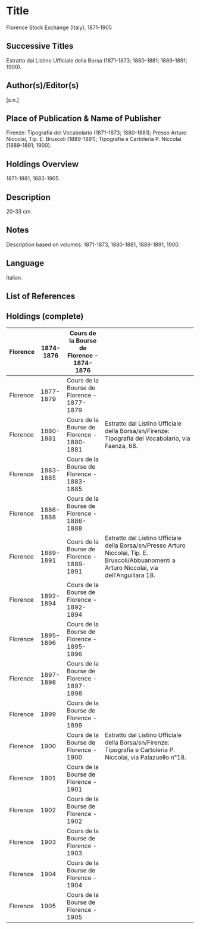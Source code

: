 # Title
Florence Stock Exchange (Italy), 1871-1905

## Successive Titles
Estratto dal Listino Ufficiale della Borsa (1871-1873; 1880-1881; 1889-1891; 1900).

## Author(s)/Editor(s)
[s.n.]

## Place of Publication & Name of Publisher
Firenze: Tipografia del Vocabolario (1871-1873; 1880-1881); Presso Arturo Niccolai, Tip. E. Bruscoli (1889-1891); Tipografia e Cartoleria P. Niccolai (1889-1891; 1900).

## Holdings Overview
1871-1881, 1883-1905.

## Description
20-33 cm.

## Notes
Description based on volumes: 1871-1873, 1880-1881, 1889-1891, 1900.

## Language
Italian.

## List of References

## Holdings (complete)

| Florence | 1874-1876 | Cours de la Bourse de Florence - 1874-1876 |                                                                                                                                                |
|----------|-----------|--------------------------------------------|------------------------------------------------------------------------------------------------------------------------------------------------|
| Florence | 1877-1879 | Cours de la Bourse de Florence - 1877-1879 |                                                                                                                                                |
| Florence | 1880-1881 | Cours de la Bourse de Florence - 1880-1881 | Estratto dal Listino Ufficiale della Borsa/sn/Firenze: Tipografia del Vocabolario, via Faenza, 68.                                             |
| Florence | 1883-1885 | Cours de la Bourse de Florence - 1883-1885 |                                                                                                                                                |
| Florence | 1886-1888 | Cours de la Bourse de Florence - 1886-1888 |                                                                                                                                                |
| Florence | 1889-1891 | Cours de la Bourse de Florence - 1889-1891 | Estratto dal Listino Ufficiale della Borsa/sn/Presso Arturo Niccolai, Tip. E. Bruscoli/Abbuanomenti a Arturo Niccolai, via dell'Anguillara 18. |
| Florence | 1892-1894 | Cours de la Bourse de Florence - 1892-1894 |                                                                                                                                                |
| Florence | 1895-1896 | Cours de la Bourse de Florence - 1895-1896 |                                                                                                                                                |
| Florence | 1897-1898 | Cours de la Bourse de Florence - 1897-1898 |                                                                                                                                                |
| Florence | 1899      | Cours de la Bourse de Florence - 1899      |                                                                                                                                                |
| Florence | 1900      | Cours de la Bourse de Florence - 1900      | Estratto dal Listino Ufficiale della Borsa/sn/Firenze: Tipografia e Cartoleria P. Niccolai, via Palazuello n°18.                               |
| Florence | 1901      | Cours de la Bourse de Florence - 1901      |                                                                                                                                                |
| Florence | 1902      | Cours de la Bourse de Florence - 1902      |                                                                                                                                                |
| Florence | 1903      | Cours de la Bourse de Florence - 1903      |                                                                                                                                                |
| Florence | 1904      | Cours de la Bourse de Florence - 1904      |                                                                                                                                                |
| Florence | 1905      | Cours de la Bourse de Florence - 1905      |                  |                                      
